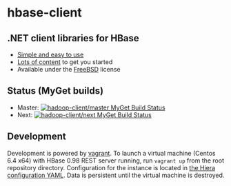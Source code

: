hbase-client
============

## .NET client libraries for HBase ##

- [Simple and easy to use](https://gist.github.com/TheTribe/7190398)
- [Lots of content](http://thetribe.github.io/hbase-client/) to get you started
- Available under the [FreeBSD](https://github.com/TheTribe/hbase-client/blob/master/LICENSE) license

## Status (MyGet builds) ##

- Master: [![hadoop-client/master MyGet Build Status](https://www.myget.org/BuildSource/Badge/hadoop-client?identifier=7b0811fb-6e6d-4ee3-9822-6bcb83c39a8d)](https://www.myget.org/gallery/hadoop-client)
- Next: [![hadoop-client/next MyGet Build Status](https://www.myget.org/BuildSource/Badge/hadoop-client?identifier=fa4240b4-8845-409d-8694-247f8872bc3b)](https://www.myget.org/gallery/hadoop-client)

## Development ##

Development is powered by [vagrant](http://www.vagrantup.com). To launch a virtual machine (Centos 6.4 x64) with HBase 0.98 REST server running,
run ``vagrant up`` from the root repository directory. Configuration for the instance is located in [the Hiera configuration YAML](.vagrant/hieradata/global.yaml).
Data is persistent until the virtual machine is destroyed.
